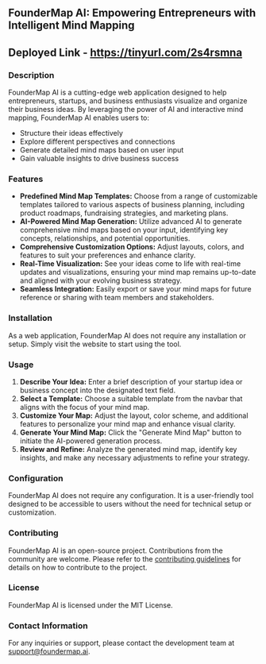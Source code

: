 
## FounderMap AI: Empowering Entrepreneurs with Intelligent Mind Mapping
## Deployed Link - https://tinyurl.com/2s4rsmna
### Description

FounderMap AI is a cutting-edge web application designed to help entrepreneurs, startups, and business enthusiasts visualize and organize their business ideas. By leveraging the power of AI and interactive mind mapping, FounderMap AI enables users to:

- Structure their ideas effectively
- Explore different perspectives and connections
- Generate detailed mind maps based on user input
- Gain valuable insights to drive business success

### Features

- **Predefined Mind Map Templates:** Choose from a range of customizable templates tailored to various aspects of business planning, including product roadmaps, fundraising strategies, and marketing plans.
- **AI-Powered Mind Map Generation:** Utilize advanced AI to generate comprehensive mind maps based on your input, identifying key concepts, relationships, and potential opportunities.
- **Comprehensive Customization Options:** Adjust layouts, colors, and features to suit your preferences and enhance clarity.
- **Real-Time Visualization:** See your ideas come to life with real-time updates and visualizations, ensuring your mind map remains up-to-date and aligned with your evolving business strategy.
- **Seamless Integration:** Easily export or save your mind maps for future reference or sharing with team members and stakeholders.

### Installation

As a web application, FounderMap AI does not require any installation or setup. Simply visit the website to start using the tool.

### Usage

1. **Describe Your Idea:** Enter a brief description of your startup idea or business concept into the designated text field.
2. **Select a Template:** Choose a suitable template from the navbar that aligns with the focus of your mind map.
3. **Customize Your Map:** Adjust the layout, color scheme, and additional features to personalize your mind map and enhance visual clarity.
4. **Generate Your Mind Map:** Click the "Generate Mind Map" button to initiate the AI-powered generation process.
5. **Review and Refine:** Analyze the generated mind map, identify key insights, and make any necessary adjustments to refine your strategy.

### Configuration

FounderMap AI does not require any configuration. It is a user-friendly tool designed to be accessible to users without the need for technical setup or customization.

### Contributing

FounderMap AI is an open-source project. Contributions from the community are welcome. Please refer to the [contributing guidelines](CONTRIBUTING.md) for details on how to contribute to the project.

### License

FounderMap AI is licensed under the MIT License.

### Contact Information

For any inquiries or support, please contact the development team at [support@foundermap.ai](mailto:support@foundermap.ai).